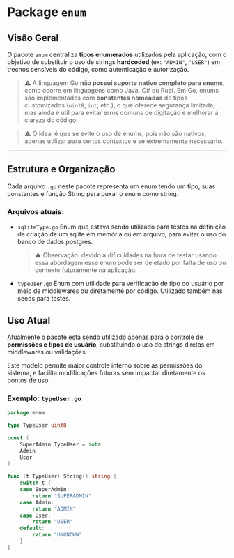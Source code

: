 # Package `enum`

## Visão Geral

O pacote `enum` centraliza **tipos enumerados** utilizados pela aplicação, com o objetivo de substituir o uso de strings **hardcoded** (ex: `"ADMIN"`, `"USER"`) em trechos sensíveis do código, como autenticação e autorização.

> ⚠️ A linguagem Go **não possui suporte nativo completo para enums**, como ocorre em linguagens como Java, C# ou Rust. Em Go, enums são implementados com **constantes nomeadas** de tipos customizados (`uint8`, `int`, etc.), o que oferece segurança limitada, mas ainda é útil para evitar erros comuns de digitação e melhorar a clareza do código.

> ⚠️ O ideal é que se evite o uso de enums, pois não são nativos, apenas utilizar para certos contextos e se extremamente necessário.

---

## Estrutura e Organização

Cada arquivo `.go` neste pacote representa um enum tendo um tipo, suas constantes e função String para puxar o enum como string.

### Arquivos atuais:

- `sqliteType.go` 
  Enum que estava sendo utilizado para testes na definição de criação de um sqlite em memória ou em arquivo, para evitar o uso do banco de dados postgres.
  > ⚠️ Observação: devido a dificuldades na hora de testar usando essa abordagem esse enum pode ser deletado por falta de uso ou contexto futuramente na aplicação. 

- `typeUser.go`
  Enum com utilidade para verificação de tipo do usuário por meio de middlewares ou diretamente por código. Utilizado também nas seeds para testes.

## Uso Atual

Atualmente o pacote está sendo utilizado apenas para o controle de **permissões e tipos de usuário**, substituindo o uso de strings diretas em middlewares ou validações.

Este modelo permite maior controle interno sobre as permissões do sistema, e facilita modificações futuras sem impactar diretamente os pontos de uso.

### Exemplo: `typeUser.go`

```go
package enum

type TypeUser uint8

const (
	SuperAdmin TypeUser = iota
	Admin
	User
)

func (t TypeUser) String() string {
	switch t {
	case SuperAdmin:
		return "SUPERADMIN"
	case Admin:
		return "ADMIN"
	case User:
		return "USER"
	default:
		return "UNKNOWN"
	}
}
